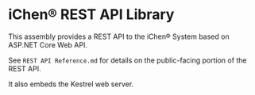 # iChen&reg; REST API Library

This assembly provides a REST API to the iChen&reg; System based on ASP.NET Core Web API.

See `REST API Reference.md` for details on the public-facing portion of the REST API.

It also embeds the Kestrel web server.
